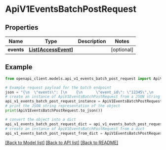 # ApiV1EventsBatchPostRequest


## Properties

Name | Type | Description | Notes
------------ | ------------- | ------------- | -------------
**events** | [**List[AccessEvent]**](AccessEvent.md) |  | [optional] 

## Example

```python
from openapi_client.models.api_v1_events_batch_post_request import ApiV1EventsBatchPostRequest

# Example request payload for the batch endpoint
json = "{\n  \"events\": [\n    {\n      \"event_id\": \"12345\",\n      \"timestamp\": \"2024-05-01T12:34:56Z\",\n      \"access_result\": \"GRANTED\"\n    }\n  ]\n}"
# create an instance of ApiV1EventsBatchPostRequest from a JSON string
api_v1_events_batch_post_request_instance = ApiV1EventsBatchPostRequest.from_json(json)
# print the JSON string representation of the object
print(ApiV1EventsBatchPostRequest.to_json())

# convert the object into a dict
api_v1_events_batch_post_request_dict = api_v1_events_batch_post_request_instance.to_dict()
# create an instance of ApiV1EventsBatchPostRequest from a dict
api_v1_events_batch_post_request_from_dict = ApiV1EventsBatchPostRequest.from_dict(api_v1_events_batch_post_request_dict)
```
[[Back to Model list]](../README.md#documentation-for-models) [[Back to API list]](../README.md#documentation-for-api-endpoints) [[Back to README]](../README.md)


